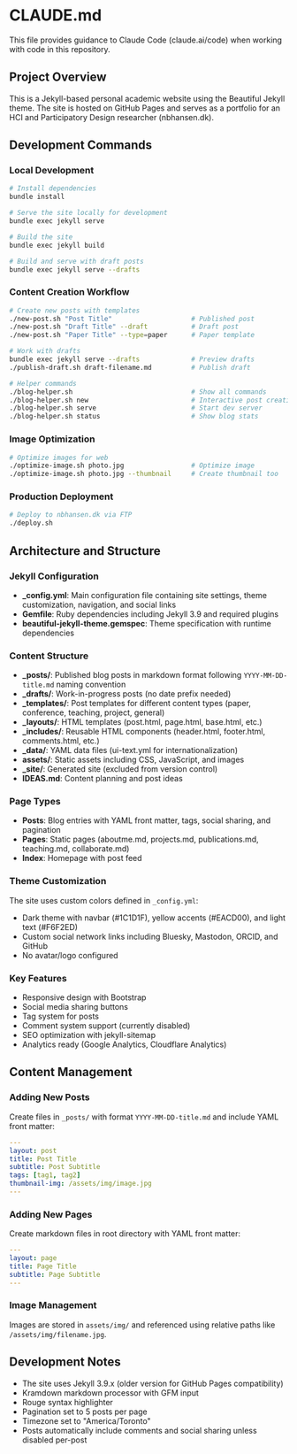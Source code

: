 # CLAUDE.md

This file provides guidance to Claude Code (claude.ai/code) when working with code in this repository.

## Project Overview

This is a Jekyll-based personal academic website using the Beautiful Jekyll theme. The site is hosted on GitHub Pages and serves as a portfolio for an HCI and Participatory Design researcher (nbhansen.dk).

## Development Commands

### Local Development
```bash
# Install dependencies
bundle install

# Serve the site locally for development
bundle exec jekyll serve

# Build the site
bundle exec jekyll build

# Build and serve with draft posts
bundle exec jekyll serve --drafts
```

### Content Creation Workflow
```bash
# Create new posts with templates
./new-post.sh "Post Title"                    # Published post
./new-post.sh "Draft Title" --draft           # Draft post
./new-post.sh "Paper Title" --type=paper      # Paper template

# Work with drafts
bundle exec jekyll serve --drafts             # Preview drafts
./publish-draft.sh draft-filename.md          # Publish draft

# Helper commands
./blog-helper.sh                              # Show all commands
./blog-helper.sh new                          # Interactive post creation
./blog-helper.sh serve                        # Start dev server
./blog-helper.sh status                       # Show blog stats
```

### Image Optimization
```bash
# Optimize images for web
./optimize-image.sh photo.jpg                 # Optimize image
./optimize-image.sh photo.jpg --thumbnail     # Create thumbnail too
```

### Production Deployment
```bash
# Deploy to nbhansen.dk via FTP
./deploy.sh
```

## Architecture and Structure

### Jekyll Configuration
- **_config.yml**: Main configuration file containing site settings, theme customization, navigation, and social links
- **Gemfile**: Ruby dependencies including Jekyll 3.9 and required plugins
- **beautiful-jekyll-theme.gemspec**: Theme specification with runtime dependencies

### Content Structure
- **_posts/**: Published blog posts in markdown format following `YYYY-MM-DD-title.md` naming convention
- **_drafts/**: Work-in-progress posts (no date prefix needed)
- **_templates/**: Post templates for different content types (paper, conference, teaching, project, general)
- **_layouts/**: HTML templates (post.html, page.html, base.html, etc.)
- **_includes/**: Reusable HTML components (header.html, footer.html, comments.html, etc.)
- **_data/**: YAML data files (ui-text.yml for internationalization)
- **assets/**: Static assets including CSS, JavaScript, and images
- **_site/**: Generated site (excluded from version control)
- **IDEAS.md**: Content planning and post ideas

### Page Types
- **Posts**: Blog entries with YAML front matter, tags, social sharing, and pagination
- **Pages**: Static pages (aboutme.md, projects.md, publications.md, teaching.md, collaborate.md)
- **Index**: Homepage with post feed

### Theme Customization
The site uses custom colors defined in `_config.yml`:
- Dark theme with navbar (#1C1D1F), yellow accents (#EACD00), and light text (#F6F2ED)
- Custom social network links including Bluesky, Mastodon, ORCID, and GitHub
- No avatar/logo configured

### Key Features
- Responsive design with Bootstrap
- Social media sharing buttons
- Tag system for posts
- Comment system support (currently disabled)
- SEO optimization with jekyll-sitemap
- Analytics ready (Google Analytics, Cloudflare Analytics)

## Content Management

### Adding New Posts
Create files in `_posts/` with format `YYYY-MM-DD-title.md` and include YAML front matter:
```yaml
---
layout: post
title: Post Title
subtitle: Post Subtitle
tags: [tag1, tag2]
thumbnail-img: /assets/img/image.jpg
---
```

### Adding New Pages
Create markdown files in root directory with YAML front matter:
```yaml
---
layout: page
title: Page Title
subtitle: Page Subtitle
---
```

### Image Management
Images are stored in `assets/img/` and referenced using relative paths like `/assets/img/filename.jpg`.

## Development Notes

- The site uses Jekyll 3.9.x (older version for GitHub Pages compatibility)
- Kramdown markdown processor with GFM input
- Rouge syntax highlighter
- Pagination set to 5 posts per page
- Timezone set to "America/Toronto"
- Posts automatically include comments and social sharing unless disabled per-post
